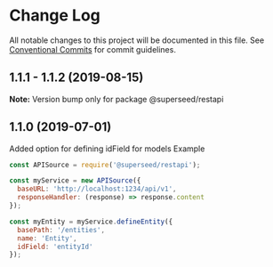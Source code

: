# Change Log

All notable changes to this project will be documented in this file.
See [Conventional Commits](https://conventionalcommits.org) for commit guidelines.

## 1.1.1 - 1.1.2 (2019-08-15)

**Note:** Version bump only for package @superseed/restapi

## 1.1.0 (2019-07-01)

Added option for defining idField for models
Example
```js
const APISource = require('@superseed/restapi');

const myService = new APISource({
  baseURL: 'http://localhost:1234/api/v1',
  responseHandler: (response) => response.content
});

const myEntity = myService.defineEntity({
  basePath: '/entities',
  name: 'Entity',
  idField: 'entityId'
});
```
